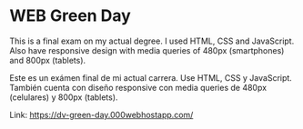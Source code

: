 # WEB Green Day
This is a final exam on my actual degree. I used HTML, CSS and JavaScript. Also have responsive design with media queries of 480px (smartphones) and 800px (tablets).

Este es un exámen final de mi actual carrera. Use HTML, CSS y JavaScript. También cuenta con diseño responsive con media queries de 480px (celulares) y 800px (tablets).

Link: https://dv-green-day.000webhostapp.com/
